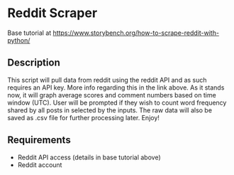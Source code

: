 # Reddit Scraper
Base tutorial at <https://www.storybench.org/how-to-scrape-reddit-with-python/>

## Description
This script will pull data from reddit using the reddit API and as such requires an API key. More info regarding this in the link above.
As it stands now, it will graph average scores and comment numbers based on time window (UTC).
User will be prompted if they wish to count word frequency shared by all posts in selected by the inputs.
The raw data will also be saved as .csv file for further processing later.
Enjoy!

## Requirements
- Reddit API access (details in base tutorial above)
- Reddit account